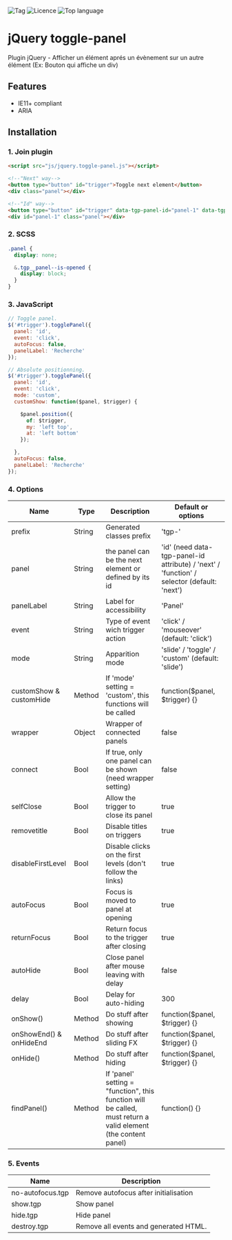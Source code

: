 
![Tag](https://img.shields.io/github/v/tag/cyril-lamotte/jquery.toggle-panel)
![Licence](https://img.shields.io/github/license/cyril-lamotte/jquery.toggle-panel)
![Top language](https://img.shields.io/github/languages/top/cyril-lamotte/jquery.toggle-panel)

# jQuery toggle-panel

Plugin jQuery - Afficher un élément aprés un évènement sur un autre élément
(Ex: Bouton qui affiche un div)

## Features

* IE11+ compliant
* ARIA


## Installation

### 1. Join plugin

```html
<script src="js/jquery.toggle-panel.js"></script>
```

```html
<!--"Next" way-->
<button type="button" id="trigger">Toggle next element</button>
<div class="panel"></div>

<!--"Id" way-->
<button type="button" id="trigger" data-tgp-panel-id="panel-1" data-tgp-opened="true">Toggle id="panel-1"</button>
<div id="panel-1" class="panel"></div>
```


### 2. SCSS

```scss
.panel {
  display: none;

  &.tgp__panel--is-opened {
    display: block;
  }
}
```


### 3. JavaScript

```js
// Toggle panel.
$('#trigger').togglePanel({
  panel: 'id',
  event: 'click',
  autoFocus: false,
  panelLabel: 'Recherche'
});
```


```js
// Absolute positionning.
$('#trigger').togglePanel({
  panel: 'id',
  event: 'click',
  mode: 'custom',
  customShow: function($panel, $trigger) {

    $panel.position({
      of: $trigger,
      my: 'left top',
      at: 'left bottom'
    });

  },
  autoFocus: false,
  panelLabel: 'Recherche'
});
```





### 4. Options

Name                    | Type   | Description                                                 | Default or options
------------------------|--------|-------------------------------------------------------------|-------------------
prefix                  | String | Generated classes prefix                                    | 'tgp-'
panel                   | String | the panel can be the next element or defined by its id      | 'id' (need data-tgp-panel-id attribute) / 'next' / 'function' / selector (default: 'next')
panelLabel              | String | Label for accessibility                                     | 'Panel'
event                   | String | Type of event wich trigger action                           | 'click' / 'mouseover'  (default: 'click')
mode                    | String | Apparition mode                                             | 'slide' / 'toggle' / 'custom' (default: 'slide')
customShow & customHide | Method | If 'mode' setting = 'custom', this functions will be called | function($panel, $trigger) {}
wrapper                 | Object | Wrapper of connected panels                                 | false
connect                 | Bool   | If true, only one panel can be shown (need wrapper setting) | false
selfClose               | Bool   | Allow the trigger to close its panel                        | true
removetitle             | Bool   | Disable titles on triggers                                  | true
disableFirstLevel       | Bool   | Disable clicks on the first levels (don't follow the links) | true
autoFocus               | Bool   | Focus is moved to panel at opening                          | true
returnFocus             | Bool   | Return focus to the trigger after closing                   | true
autoHide                | Bool   | Close panel after mouse leaving with delay                  | false
delay                   | Bool   | Delay for auto-hiding                                       | 300
onShow()                | Method | Do stuff after showing                                      | function($panel, $trigger) {}
onShowEnd() & onHideEnd | Method | Do stuff after sliding FX                                   | function($panel, $trigger) {}
onHide()                | Method | Do stuff after hiding                                       | function($panel, $trigger) {}
findPanel()             | Method | If 'panel' setting = "function", this function will be called, must return a valid element (the content panel) | function() {}


### 5. Events

Name                 | Description
---------------------|----------------------------------------
no-autofocus.tgp     | Remove autofocus after initialisation
show.tgp             | Show panel
hide.tgp             | Hide panel
destroy.tgp          | Remove all events and generated HTML.

